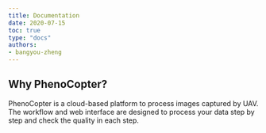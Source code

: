 ```yaml
---
title: Documentation
date: 2020-07-15
toc: true
type: "docs"
authors:
- bangyou-zheng
---
```


## Why PhenoCopter?

PhenoCopter is a cloud-based platform to process images captured by UAV. The workflow and web interface are designed to process your data step by step and check the quality in each step. 




